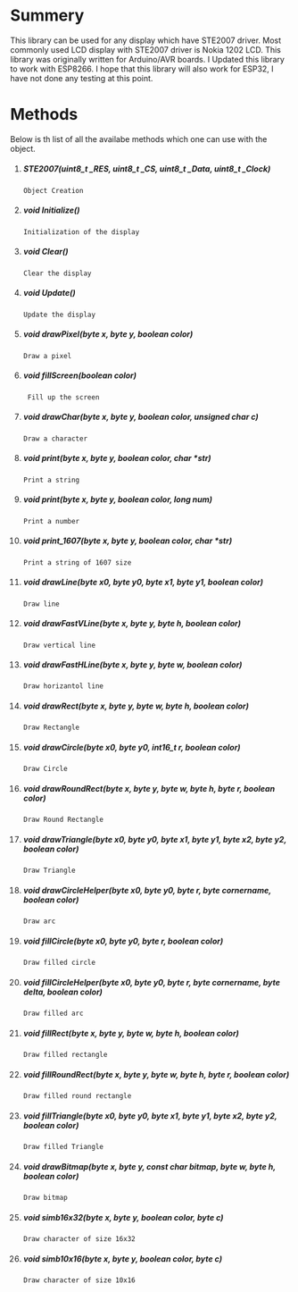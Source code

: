 # Summery
This library can be used for any display which have STE2007 driver. 
Most commonly used LCD display with STE2007 driver is Nokia 1202 LCD.
This library was originally written for Arduino/AVR boards. I Updated this library to work with ESP8266.
I hope that this library will also work for ESP32, I have not done any testing at this point.

# Methods
Below is th list of all the availabe methods which one can use with the object.

1. ##### STE2007(uint8_t _RES, uint8_t _CS, uint8_t _Data, uint8_t _Clock)
    `Object Creation`
1. ##### void Initialize()                                                                               
    `Initialization of the display`
1. ##### void Clear()                                                                                  
    `Clear the display`
1. ##### void Update()                                                           					   
    `Update the display`
1. ##### void drawPixel(byte x, byte y, boolean color)                                                  
    `Draw a pixel`
1. ##### void fillScreen(boolean color)                                                              
    ` Fill up the screen`
1. ##### void drawChar(byte x, byte y, boolean color, unsigned char c)                                
    `Draw a character`
1. ##### void print(byte x, byte y, boolean color, char *str)                                    	     
    `Print a string`
1. ##### void print(byte x, byte y, boolean color, long num)											 
    `Print a number`
1. ##### void print_1607(byte x, byte y, boolean color, char *str)            						     
    `Print a string of 1607 size`
1. ##### void drawLine(byte x0, byte y0, byte x1, byte y1, boolean color)                               
    `Draw line`
1. ##### void drawFastVLine(byte x, byte y, byte h, boolean color)                                      
    `Draw vertical line`
1. ##### void drawFastHLine(byte x, byte y, byte w, boolean color)                                      
    `Draw horizantol line`
1. ##### void drawRect(byte x, byte y, byte w, byte h, boolean color)                                   
    `Draw Rectangle`
1. ##### void drawCircle(byte x0, byte y0, int16_t r, boolean color)                                     
    `Draw Circle`
1. ##### void drawRoundRect(byte x, byte y, byte w, byte h, byte r, boolean color)                       
    `Draw Round Rectangle`
1. ##### void drawTriangle(byte x0, byte y0, byte x1, byte y1, byte x2, byte y2, boolean color)         
    `Draw Triangle`
1. ##### void drawCircleHelper(byte x0, byte y0, byte r, byte cornername, boolean color)                
    `Draw arc`
1. ##### void fillCircle(byte x0, byte y0, byte r, boolean color)                                      
    `Draw filled circle`
1. ##### void fillCircleHelper(byte x0, byte y0, byte r, byte cornername, byte delta, boolean color)    
    `Draw filled arc`
1. ##### void fillRect(byte x, byte y, byte w, byte h, boolean color)                                   
    `Draw filled rectangle`
1. ##### void fillRoundRect(byte x, byte y, byte w, byte h, byte r, boolean color)                      
    `Draw filled round rectangle`
1. ##### void fillTriangle(byte x0, byte y0, byte x1, byte y1, byte x2, byte y2, boolean color)         
    `Draw filled Triangle`
1. ##### void drawBitmap(byte x, byte y, const char bitmap, byte w, byte h, boolean color)     
    `Draw bitmap`
1. ##### void simb16x32(byte x, byte y, boolean color, byte c)                                           
    `Draw character of size 16x32`
1. ##### void simb10x16(byte x, byte y, boolean color, byte c)                                         
    `Draw character of size 10x16`
